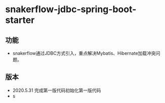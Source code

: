 # snakerflow-jdbc-spring-boot-starter
## 功能
- snakerflow通过JDBC方式引入，重点解决Mybatis、Hibernate加载冲突问题。
## 版本
- 2020.5.31 完成第一版代码初始化第一版代码
- s